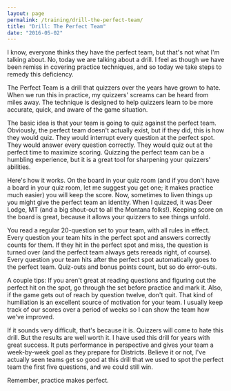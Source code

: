 ```yaml
---
layout: page
permalink: /training/drill-the-perfect-team/
title: "Drill: The Perfect Team"
date: "2016-05-02"
---
```


I know, everyone thinks they have the perfect team, but that's not what I'm talking about. No, today we are talking about a drill. I feel as though we have been remiss in covering practice techniques, and so today we take steps to remedy this deficiency.

The Perfect Team is a drill that quizzers over the years have grown to hate. When we run this in practice, my quizzers' screams can be heard from miles away. The technique is designed to help quizzers learn to be more accurate, quick, and aware of the game situation.

The basic idea is that your team is going to quiz against the perfect team. Obviously, the perfect team doesn't actually exist, but if they did, this is how they would quiz. They would interrupt every question at the perfect spot. They would answer every question correctly. They would quiz out at the perfect time to maximize scoring. Quizzing the perfect team can be a humbling experience, but it is a great tool for sharpening your quizzers' abilities.

Here's how it works. On the board in your quiz room (and if you don't have a board in your quiz room, let me suggest you get one; it makes practice much easier) you will keep the score. Now, sometimes to liven things up you might give the perfect team an identity. When I quizzed, it was Deer Lodge, MT (and a big shout-out to all the Montana folks!). Keeping score on the board is great, because it allows your quizzers to see things unfold.

You read a regular 20-question set to your team, with all rules in effect. Every question your team hits in the perfect spot and answers correctly counts for them. If they hit in the perfect spot and miss, the question is turned over (and the perfect team always gets rereads right, of course). Every question your team hits after the perfect spot automatically goes to the perfect team. Quiz-outs and bonus points count, but so do error-outs.

A couple tips: If you aren't great at reading questions and figuring out the perfect hit on the spot, go through the set before practice and mark it. Also, if the game gets out of reach by question twelve, don't quit. That kind of humiliation is an excellent source of motivation for your team. I usually keep track of our scores over a period of weeks so I can show the team how we've improved.

If it sounds very difficult, that's because it is. Quizzers will come to hate this drill. But the results are well worth it. I have used this drill for years with great success. It puts performance in perspective and gives your team a week-by-week goal as they prepare for Districts. Believe it or not, I've actually seen teams get so good at this drill that we used to spot the perfect team the first five questions, and we could still win.

Remember, practice makes perfect.
